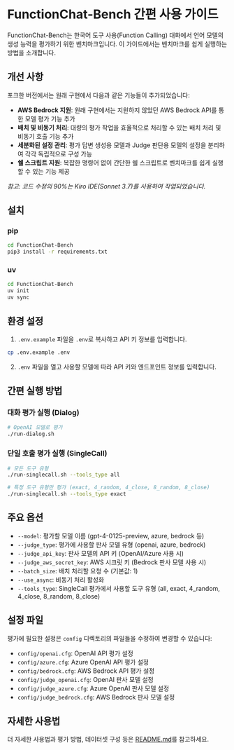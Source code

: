 # FunctionChat-Bench 간편 사용 가이드

FunctionChat-Bench는 한국어 도구 사용(Function Calling) 대화에서 언어 모델의 생성 능력을 평가하기 위한 벤치마크입니다. 이 가이드에서는 벤치마크를 쉽게 실행하는 방법을 소개합니다.

## 개선 사항

포크한 버전에서는 원래 구현에서 다음과 같은 기능들이 추가되었습니다:

- **AWS Bedrock 지원**: 원래 구현에서는 지원하지 않았던 AWS Bedrock API를 통한 모델 평가 기능 추가
- **배치 및 비동기 처리**: 대량의 평가 작업을 효율적으로 처리할 수 있는 배치 처리 및 비동기 호출 기능 추가
- **세분화된 설정 관리**: 평가 답변 생성용 모델과 Judge 판단용 모델의 설정을 분리하여 각각 독립적으로 구성 가능
- **쉘 스크립트 지원**: 복잡한 명령어 없이 간단한 쉘 스크립트로 벤치마크를 쉽게 실행할 수 있는 기능 제공

*참고: 코드 수정의 90%는 Kiro IDE(Sonnet 3.7)를 사용하여 작업되었습니다.*

## 설치

### pip
```bash
cd FunctionChat-Bench
pip3 install -r requirements.txt
```

### uv
```bash
cd FunctionChat-Bench
uv init
uv sync
```

## 환경 설정

1. `.env.example` 파일을 `.env`로 복사하고 API 키 정보를 입력합니다.

```bash
cp .env.example .env
```

2. `.env` 파일을 열고 사용할 모델에 따라 API 키와 엔드포인트 정보를 입력합니다.

## 간편 실행 방법

### 대화 평가 실행 (Dialog)

```bash
# OpenAI 모델로 평가
./run-dialog.sh
```

### 단일 호출 평가 실행 (SingleCall)

```bash
# 모든 도구 유형
./run-singlecall.sh --tools_type all

# 특정 도구 유형만 평가 (exact, 4_random, 4_close, 8_random, 8_close)
./run-singlecall.sh --tools_type exact

```

## 주요 옵션

- `--model`: 평가할 모델 이름 (gpt-4-0125-preview, azure, bedrock 등)
- `--judge_type`: 평가에 사용할 판사 모델 유형 (openai, azure, bedrock)
- `--judge_api_key`: 판사 모델의 API 키 (OpenAI/Azure 사용 시)
- `--judge_aws_secret_key`: AWS 시크릿 키 (Bedrock 판사 모델 사용 시)
- `--batch_size`: 배치 처리할 요청 수 (기본값: 1)
- `--use_async`: 비동기 처리 활성화
- `--tools_type`: SingleCall 평가에서 사용할 도구 유형 (all, exact, 4_random, 4_close, 8_random, 8_close)

## 설정 파일

평가에 필요한 설정은 `config` 디렉토리의 파일들을 수정하여 변경할 수 있습니다:

- `config/openai.cfg`: OpenAI API 평가 설정
- `config/azure.cfg`: Azure OpenAI API 평가 설정
- `config/bedrock.cfg`: AWS Bedrock API 평가 설정
- `config/judge_openai.cfg`: OpenAI 판사 모델 설정
- `config/judge_azure.cfg`: Azure OpenAI 판사 모델 설정
- `config/judge_bedrock.cfg`: AWS Bedrock 판사 모델 설정

## 자세한 사용법

더 자세한 사용법과 평가 방법, 데이터셋 구성 등은 [README.md](README.md)를 참고하세요.
